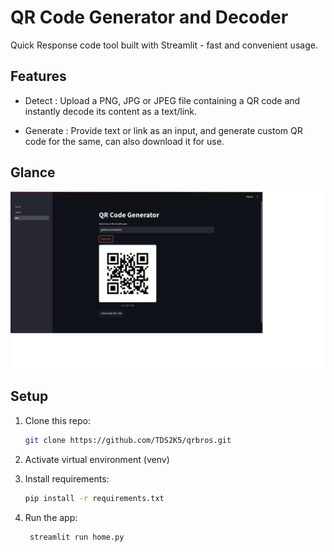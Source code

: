# QR Code Generator and Decoder

Quick Response code tool built with Streamlit - fast and convenient usage.

## Features

- Detect : Upload a PNG, JPG or JPEG file containing a QR code and instantly decode its content as a text/link.

- Generate : Provide text or link as an input, and generate custom QR code for the same, can also download it for use.

## Glance

![QR Preview](qr_main.png)

## Setup

1. Clone this repo:

   ```bash
   git clone https://github.com/TDS2K5/qrbros.git
   ```

2. Activate virtual environment (venv)

3. Install requirements:

   ```bash
   pip install -r requirements.txt
   ```

4. Run the app:

   ```bash
    streamlit run home.py
   ```
